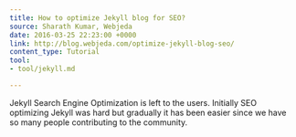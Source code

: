```yaml
---
title: How to optimize Jekyll blog for SEO?
source: Sharath Kumar, Webjeda
date: 2016-03-25 22:23:00 +0000
link: http://blog.webjeda.com/optimize-jekyll-blog-seo/
content_type: Tutorial
tool:
- tool/jekyll.md

---
```

Jekyll Search Engine Optimization is left to the users. Initially SEO optimizing Jekyll was hard but gradually it has been easier since we have so many people contributing to the community.
